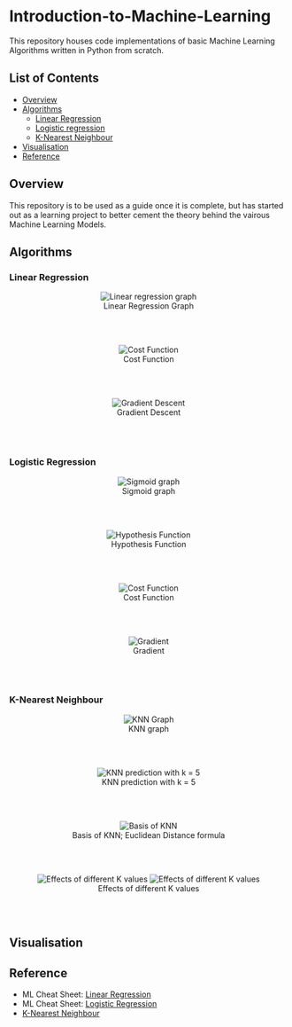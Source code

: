 # Introduction-to-Machine-Learning

This repository houses code implementations of basic Machine Learning Algorithms written in Python from scratch.

## List of Contents
- [Overview](#Overview)
- [Algorithms](#Algorithms)
  - [Linear Regression](#Linear-Regression)
  - [Logistic regression](#Logistic-Regression)
  - [K-Nearest Neighbour](#K-Nearest-Neighbour)
- [Visualisation](#Visualisation)
- [Reference](#Reference)

## Overview

This repository is to be used as a guide once it is complete, but has started out as a learning project to better cement the theory behind the vairous Machine Learning Models.

## Algorithms
### Linear Regression
<p align="center">
  <img src="https://github.com/surya-palaniswamy/Introduction-to-Machine-Learning/blob/main/media/linear_regression/linear_regression.png" alt="Linear regression graph"/>
  <br clear="centre"/>
  Linear Regression Graph
</p>
<br/>
<br/>

<p align="center">
  <img src="https://github.com/surya-palaniswamy/Introduction-to-Machine-Learning/blob/main/media/linear_regression/cost_function.png" alt="Cost Function"/>
  <br clear="centre"/>
  Cost Function
</p>
<br/>
<br/>


<p align="center">
  <img src="https://github.com/surya-palaniswamy/Introduction-to-Machine-Learning/blob/main/media/linear_regression/gradient_descent.png" alt="Gradient Descent"/>
  <br clear="centre"/>
  Gradient Descent
</p>
<br/>
<br/>

### Logistic Regression
<p align="center">
  <img src="https://github.com/surya-palaniswamy/Introduction-to-Machine-Learning/blob/main/media/logistic_regression/sigmoid_graph.png" alt="Sigmoid graph"/>
  <br clear="centre"/>
  Sigmoid graph
</p>
<br/>
<br/>


<p align="center">
  <img src="https://github.com/surya-palaniswamy/Introduction-to-Machine-Learning/blob/main/media/logistic_regression/hypothesis_function.png" alt="Hypothesis Function"/>
  <br clear="centre"/>
  Hypothesis Function
</p>
<br/>
<br/>


<p align="center">
  <img src="https://github.com/surya-palaniswamy/Introduction-to-Machine-Learning/blob/main/media/logistic_regression/logistic_cost_function_joined.png" alt="Cost Function"/>
  <br clear="centre"/>
  Cost Function
</p>
<br/>
<br/>

<p align="center">
  <img src="https://github.com/surya-palaniswamy/Introduction-to-Machine-Learning/blob/main/media/logistic_regression/gradient_derivative.PNG" alt="Gradient"/>
  <br clear="centre"/>
  Gradient
</p>
<br/>
<br/>

### K-Nearest Neighbour
<p align="center">
  <img src="https://github.com/surya-palaniswamy/Introduction-to-Machine-Learning/blob/main/media/knn/knn_1.png" alt="KNN Graph"/>
  <br clear="centre"/>
  KNN graph
</p>
<br/>
<br/>


<p align="center">
  <img src="https://github.com/surya-palaniswamy/Introduction-to-Machine-Learning/blob/main/media/knn/knn_2.png" alt="KNN prediction with k = 5"/>
  <br clear="centre"/>
  KNN prediction with k = 5
</p>
<br/>
<br/>


<p align="center">
  <img src="https://github.com/surya-palaniswamy/Introduction-to-Machine-Learning/blob/main/media/knn/knn_algo.png" alt="Basis of KNN"/>
  <br clear="centre"/>
  Basis of KNN; Euclidean Distance formula
</p>
<br/>
<br/>

<p align="center">
  <img src="https://github.com/surya-palaniswamy/Introduction-to-Machine-Learning/blob/main/media/knn/knn_4.webp" alt="Effects of different K values"/>
  <img src="https://github.com/surya-palaniswamy/Introduction-to-Machine-Learning/blob/main/media/knn/knn_3.webp" alt="Effects of different K values"/>
  <br clear="centre"/>
  Effects of different K values
</p>
<br/>
<br/>


## Visualisation

## Reference
- ML Cheat Sheet: [Linear Regression](https://ml-cheatsheet.readthedocs.io/en/latest/linear_regression.html)
- ML Cheat Sheet: [Logistic Regression](https://ml-cheatsheet.readthedocs.io/en/latest/logistic_regression.html)
- [K-Nearest Neighbour](https://www.javatpoint.com/k-nearest-neighbor-algorithm-for-machine-learning)
